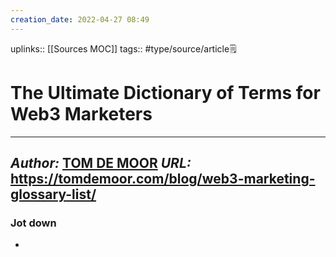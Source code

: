 ```yaml
---
creation_date: 2022-04-27 08:49
---
```


uplinks:: [[Sources MOC]]
tags:: #type/source/article🗒 

# The Ultimate Dictionary of Terms for Web3 Marketers
---
*Author:* [TOM DE MOOR](https://tomdemoor.com/)
*URL:* https://tomdemoor.com/blog/web3-marketing-glossary-list/
-
### Jot down
- 